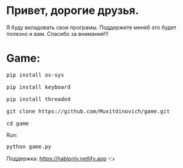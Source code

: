 # Привет, дорогие друзья.
Я буду вкладовать свои програмы. Поддержите меняб это будет полезно и вам. Cпасибо за внимания!!!

# Game:
<pre>
pip install os-sys

pip install keyboard

pip install threaded

git clone https://github.com/Muxitdinovich/game.git

cd game
</pre>
Run:
<pre>
python game.py
</pre>
Поддержка: https://hablonly.netlify.app 👈
